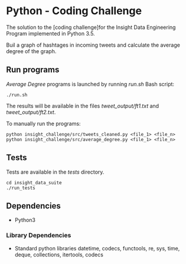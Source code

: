 
Python - Coding Challenge
===========================================================

The solution to the [coding challenge]for the Insight Data Engineering Program implemented in Python 3.5.

Buil a graph of hashtages in incoming tweets and calculate the average degree of the graph.



## Run programs

 _Average Degree_ programs is launched by running _run.sh_ Bash script:

	./run.sh

The results will be available in the files _tweet_output/ft1.txt_ and _tweet_output/ft2.txt_.

To manually run the programs:

	python insight_challenge/src/tweets_cleaned.py <file_1> <file_n>
	python insight_challenge/src/average_degree.py <file_1> <file_n>


## Tests

Tests are available in the _tests_ directory. 

	cd insight_data_suite
	./run_tests


## Dependencies

- Python3

### Library Dependencies
- Standard python libraries
 datetime,  codecs,  functools, re, sys, time, deque, collections, itertools, codecs



